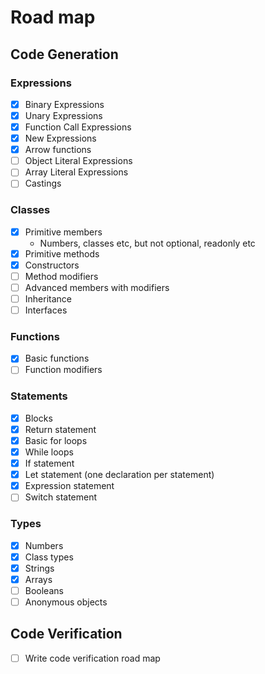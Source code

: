 # Road map

## Code Generation

### Expressions

- [x] Binary Expressions
- [x] Unary Expressions
- [x] Function Call Expressions
- [x] New Expressions
- [x] Arrow functions
- [ ] Object Literal Expressions
- [ ] Array Literal Expressions
- [ ] Castings

### Classes

- [x] Primitive members
  - Numbers, classes etc, but not optional, readonly etc
- [x] Primitive methods
- [x] Constructors
- [ ] Method modifiers
- [ ] Advanced members with modifiers
- [ ] Inheritance
- [ ] Interfaces

### Functions

- [x] Basic functions
- [ ] Function modifiers

### Statements

- [x] Blocks
- [x] Return statement
- [x] Basic for loops
- [x] While loops
- [x] If statement
- [x] Let statement (one declaration per statement)
- [x] Expression statement
- [ ] Switch statement

### Types

- [x] Numbers
- [x] Class types
- [x] Strings
- [x] Arrays
- [ ] Booleans
- [ ] Anonymous objects

## Code Verification

- [ ] Write code verification road map
